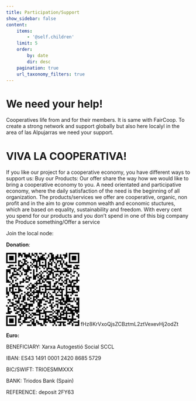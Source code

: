 ```yaml
---
title: Participation/Support
show_sidebar: false
content:
    items:
        - '@self.children'
    limit: 5
    order:
        by: date
        dir: desc
    pagination: true
    url_taxonomy_filters: true
---
```


<h1>We need your help!</h1>

<p>Cooperatives life from and for their members. It is same with FairCoop. To create a strong network and support globally but also here localyl 		in the area of las Alpujarras we need your support.
    </p>
    
<h1> VIVA LA COOPERATIVA!</h1>

If you like our project for a cooperative economy, you have different ways to support us:
Buy our Products:
Our offer share the way how we would like to bring a cooperative economy to you. A need orientated and participative economy, where the daily satisfaction of the need is the beginning of all organization. The products/services we offer are cooperative, organic, non profit and in the aim to grow common wealth and economic stuctures, which are based on equality, sustainability and freedom.
With every cent you spend for our products and you don’t spend in one of this big company the 
Produce something/Offer a service


Join the local node:

**Donation**:
    
   ![](wallet%20botc.jpg)
    fHz8KrVxoQjsZCBztmL2ztVexevHj2odZt
    
    
    
**Euro:**

BENEFICIARY: Xarxa Autogestió Social SCCL

IBAN: ES43 1491 0001 2420 8685 5729

BIC/SWIFT: TRIOESMMXXX

BANK: Triodos Bank (Spain)

REFERENCE: deposit 2FY63
